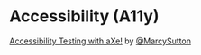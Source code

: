 # Accessibility (A11y)


[Accessibility Testing with aXe!](https://marcysutton.github.io/a11y-testing-with-axe/) by [@MarcySutton](https://twitter.com/marcysutton)
